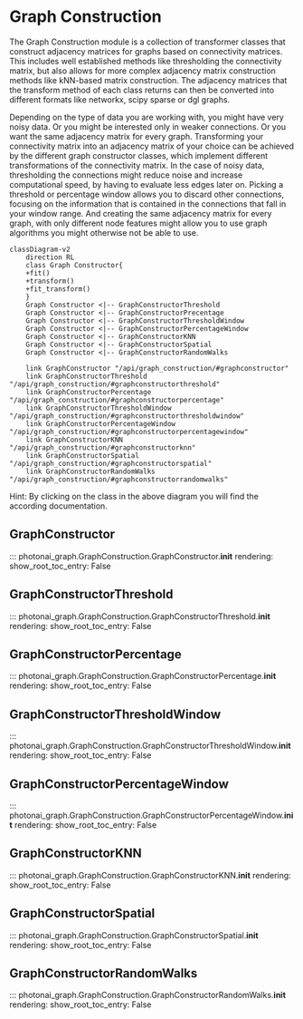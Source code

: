 # Graph Construction

The Graph Construction module is a collection of transformer classes that construct adjacency matrices 
for graphs based on connectivity matrices. This includes well established methods like thresholding the 
connectivity matrix, but also allows for more complex adjacency matrix construction methods like kNN-based 
matrix construction. The adjacency matrices that the transform method of each class returns can then be 
converted into different formats like networkx, scipy sparse or dgl graphs.

Depending on the type of data you are working with, you might have very noisy data. 
Or you might be interested only in weaker connections. Or you want the same adjacency matrix for every graph. 
Transforming your connectivity matrix into an adjacency matrix of your choice can be achieved by the different 
graph constructor classes, which implement different transformations of the connectivity matrix. In the case of 
noisy data, thresholding the connections might reduce noise and increase computational speed, by having to evaluate 
less edges later on. Picking a threshold or percentage window allows you to discard other connections, focusing on 
the information that is contained in the connections that fall in your window range. And creating the same 
adjacency matrix for every graph, with only different node features might allow you to use graph algorithms you 
might otherwise not be able to use.

```mermaid
classDiagram-v2
    direction RL
    class Graph Constructor{
    +fit()
    +transform()
    +fit_transform()
    }
    Graph Constructor <|-- GraphConstructorThreshold
    Graph Constructor <|-- GraphConstructorPrecentage
    Graph Constructor <|-- GraphConstructorThresholdWindow
    Graph Constructor <|-- GraphConstructorPercentageWindow
    Graph Constructor <|-- GraphConstructorKNN
    Graph Constructor <|-- GraphConstructorSpatial
    Graph Constructor <|-- GraphConstructorRandomWalks
    
    link GraphConstructor "/api/graph_construction/#graphconstructor"
    link GraphConstructorThreshold "/api/graph_construction/#graphconstructorthreshold"
    link GraphConstructorPercentage "/api/graph_construction/#graphconstructorpercentage"
    link GraphConstructorThresholdWindow "/api/graph_construction/#graphconstructorthresholdwindow"
    link GraphConstructorPercentageWindow "/api/graph_construction/#graphconstructorpercentagewindow"
    link GraphConstructorKNN "/api/graph_construction/#graphconstructorknn"
    link GraphConstructorSpatial "/api/graph_construction/#graphconstructorspatial"
    link GraphConstructorRandomWalks "/api/graph_construction/#graphconstructorrandomwalks"
```

Hint: By clicking on the class in the above diagram you will find the according documentation.

## GraphConstructor
::: photonai_graph.GraphConstruction.GraphConstructor.__init__
    rendering:
        show_root_toc_entry: False

## GraphConstructorThreshold
::: photonai_graph.GraphConstruction.GraphConstructorThreshold.__init__
    rendering:
        show_root_toc_entry: False

## GraphConstructorPercentage
::: photonai_graph.GraphConstruction.GraphConstructorPercentage.__init__
    rendering:
        show_root_toc_entry: False


## GraphConstructorThresholdWindow
::: photonai_graph.GraphConstruction.GraphConstructorThresholdWindow.__init__
    rendering:
        show_root_toc_entry: False

## GraphConstructorPercentageWindow
::: photonai_graph.GraphConstruction.GraphConstructorPercentageWindow.__init__
    rendering:
        show_root_toc_entry: False

## GraphConstructorKNN
::: photonai_graph.GraphConstruction.GraphConstructorKNN.__init__
    rendering:
        show_root_toc_entry: False

## GraphConstructorSpatial
::: photonai_graph.GraphConstruction.GraphConstructorSpatial.__init__
    rendering:
        show_root_toc_entry: False

## GraphConstructorRandomWalks
::: photonai_graph.GraphConstruction.GraphConstructorRandomWalks.__init__
    rendering:
        show_root_toc_entry: False
